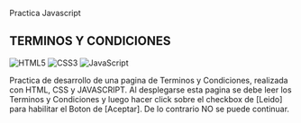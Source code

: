 Practica Javascript
## TERMINOS Y CONDICIONES
![HTML5](https://img.shields.io/badge/html5-%23E34F26.svg?style=flat&logo=html5&logoColor=white) ![CSS3](https://img.shields.io/badge/css3-%231572B6.svg?style=flat&logo=css3&logoColor=white) ![JavaScript](https://img.shields.io/badge/javascript-%23323330.svg?style=flat&logo=javascript&logoColor=%23F7DF1E)

Practica de desarrollo de una pagina de Terminos y Condiciones, realizada con HTML, CSS y JAVASCRIPT. Al desplegarse esta pagina se debe leer los Terminos y Condiciones y luego hacer click sobre el checkbox de [Leido] para habilitar el Boton de [Aceptar]. De lo contrario NO se puede continuar.

